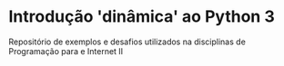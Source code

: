 # Introdução 'dinâmica' ao Python 3

Repositório de exemplos e desafios utilizados na disciplinas de Programação para e Internet II
